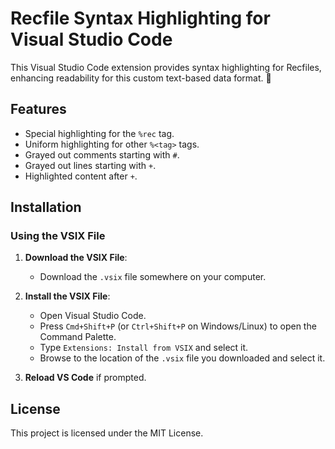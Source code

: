 # Recfile Syntax Highlighting for Visual Studio Code

This Visual Studio Code extension provides syntax highlighting for Recfiles, enhancing readability for this custom text-based data format. 🙌

## Features

- Special highlighting for the `%rec` tag.
- Uniform highlighting for other `%<tag>` tags.
- Grayed out comments starting with `#`.
- Grayed out lines starting with `+`.
- Highlighted content after `+`.

## Installation

### Using the VSIX File

1. **Download the VSIX File**:
   - Download the `.vsix` file somewhere on your computer.

2. **Install the VSIX File**:
   - Open Visual Studio Code.
   - Press `Cmd+Shift+P` (or `Ctrl+Shift+P` on Windows/Linux) to open the Command Palette.
   - Type `Extensions: Install from VSIX` and select it.
   - Browse to the location of the `.vsix` file you downloaded and select it.

3. **Reload VS Code** if prompted.

## License

This project is licensed under the MIT License.

